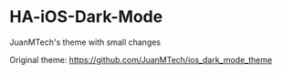 # HA-iOS-Dark-Mode
JuanMTech's theme with small changes

Original theme: https://github.com/JuanMTech/ios_dark_mode_theme
